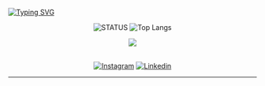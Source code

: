   
[![Typing SVG](https://readme-typing-svg.herokuapp.com/?color=207571&size=35&center=true&vCenter=true&width=1000&lines=Olá,+Me+Chamo+Matheus+Farias+Porto;Sou+Um+Entusiasta+da+Computação+;Sejam+Bem+Vindos)](https://git.io/typing-svg)


<div align="center">
  
![STATUS](https://github-readme-stats.vercel.app/api?username=Matheusota2k&show_icons=true&theme=radical) ![Top Langs](https://github-readme-stats.vercel.app/api/top-langs/?username=Matheusota2k&layout=compact&theme=radical)


  <img src="https://github-profile-trophy.vercel.app/?username=Matheusota2k&theme=radical&row=2&no-bg=true&column=3&margin-w=15&margin-h=15" />

<br>
<br>

[![Instagram](https://img.shields.io/badge/Instagram-E4405F?style=for-the-badge&logo=instagram&logoColor=white)](https://www.instagram.com/matheusfp.2k/(https://www.instagram.com/matheusfp.2k/)) [![Linkedin](https://img.shields.io/badge/LinkedIn-0077B5?style=for-the-badge&logo=linkedin&logoColor=white)](https://www.linkedin.com/in/matheus-farias-porto/)



</div>

-----------------------
